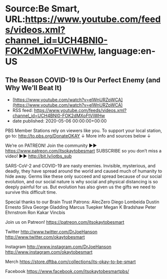 # Source:Be Smart, URL:https://www.youtube.com/feeds/videos.xml?channel_id=UCH4BNI0-FOK2dMXoFtViWHw, language:en-US

## The Reason COVID-19 Is Our Perfect Enemy (and Why We’ll Beat It)
 - [https://www.youtube.com/watch?v=elWnURZpWCA](https://www.youtube.com/watch?v=elWnURZpWCA)
 - RSS feed: https://www.youtube.com/feeds/videos.xml?channel_id=UCH4BNI0-FOK2dMXoFtViWHw
 - date published: 2020-05-06 00:00:00+00:00

PBS Member Stations rely on viewers like you. To support your local station, go to: http://to.pbs.org/DonateOKAY
↓ More info and sources below ↓

We’re on PATREON! Join the community ►► https://www.patreon.com/itsokaytobesmart
SUBSCRIBE so you don’t miss a video! ►► http://bit.ly/iotbs_sub 

SARS-CoV-2 and COVID-19 are nasty enemies. Invisible, mysterious, and deadly, they have spread around the world and caused much of humanity to hide away. Germs like these only succeed and spread because of our social evolution, and our social nature is why social and physical distancing is so deeply painful for us. But evolution has also given us the gifts we need to survive this difficult time. 

Special thanks to our Brain Trust Patrons:
AlecZero
Diego Lombeida
Dustin
Ernesto Silva
George Gladding
Marcus Tuepker
Megan K Bradshaw
Peter Ehrnstrom
Ron Kakar
Vincbis

Join us on Patreon! 
https://patreon.com/itsokaytobesmart

Twitter 
http://www.twitter.com/DrJoeHanson
http://www.twitter.com/okaytobesmart 

Instagram 
http://www.instagram.com/DrJoeHanson 
http://www.instagram.com/okaytobesmart 

Merch
https://store.dftba.com/collections/its-okay-to-be-smart

Facebook
https://www.facebook.com/itsokaytobesmartpbs/

